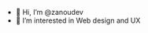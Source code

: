 - 👋 Hi, I’m @zanoudev
- 👀 I’m interested in Web design and UX
<!---
zanoudev/zanoudev is a ✨ special ✨ repository because its `README.md` (this file) appears on your GitHub profile.
You can click the Preview link to take a look at your changes.
--->
